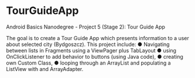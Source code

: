 # TourGuideApp
Android Basics Nanodegree - Project 5 (Stage 2): Tour Guide App

The goal is to create a Tour Guide App which presents information to a user about selected city (Bydgoszcz).
This project include:
● Navigating between lists in Fragments using a ViewPager plus TabLayout
● using OnClickListener to add behavior to buttons (using Java code),
● creating own Custom Class,
● looping through an ArrayList and populating a ListView with and ArrayAdapter.
